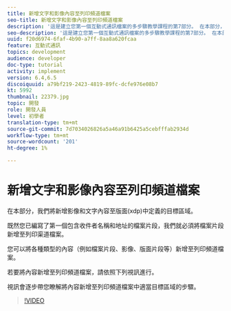 ```yaml
---
title: 新增文字和影像內容至列印頻道檔案
seo-title: 新增文字和影像內容至列印頻道檔案
description: '這是建立您第一個互動式通訊檔案的多步驟教學課程的第7部分。 在本部分，我們將新增影像和文字內容至版面(xdp)中定義的目標區域。 '
seo-description: '這是建立您第一個互動式通訊檔案的多步驟教學課程的第7部分。 在本部分，我們將新增影像和文字內容至版面(xdp)中定義的目標區域。 '
uuid: f20d6974-6faf-4b90-a7ff-8aa8a620fcaa
feature: 互動式通訊
topics: development
audience: developer
doc-type: tutorial
activity: implement
version: 6.4,6.5
discoiquuid: a79bf219-2423-4819-89fc-dcfe976e08b7
kt: 5992
thumbnail: 22379.jpg
topic: 開發
role: 開發人員
level: 初學者
translation-type: tm+mt
source-git-commit: 7d7034026826a5a46a91b6425a5cebfffab2934d
workflow-type: tm+mt
source-wordcount: '201'
ht-degree: 1%

---
```



# 新增文字和影像內容至列印頻道檔案

在本部分，我們將新增影像和文字內容至版面(xdp)中定義的目標區域。

既然您已編寫了第一個包含收件者名稱和地址的檔案片段，我們就必須將檔案片段新增至列印渠道檔案。

您可以將各種類型的內容（例如檔案片段、影像、版面片段等）新增至列印頻道檔案。

若要將內容新增至列印頻道檔案，請依照下列視訊進行。

視訊會逐步帶您瞭解將內容新增至列印頻道檔案中適當目標區域的步驟。

>[!VIDEO](https://video.tv.adobe.com/v/22379t2/?quality=9&learn=on)

